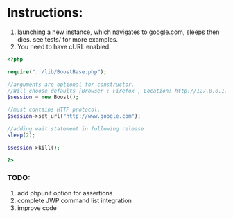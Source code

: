 Instructions:
=========
1. launching a new instance, which navigates to google.com, sleeps then dies.
see tests/ for more examples.
2. You need to have cURL enabled.

```php
<?php

require("../lib/BoostBase.php");

//arguments are optional for constructor. 
//Will choose defaults [Browser : Firefox , Location: http://127.0.0.1:4444/wd/hub]
$session = new Boost(); 

//must contains HTTP protocol. 
$session->set_url("http://www.google.com"); 

//adding wait statement in following release
sleep(2);

$session->kill();

?>
```

### TODO:

1. add phpunit option for assertions
2. complete JWP command list integration
3. improve code


